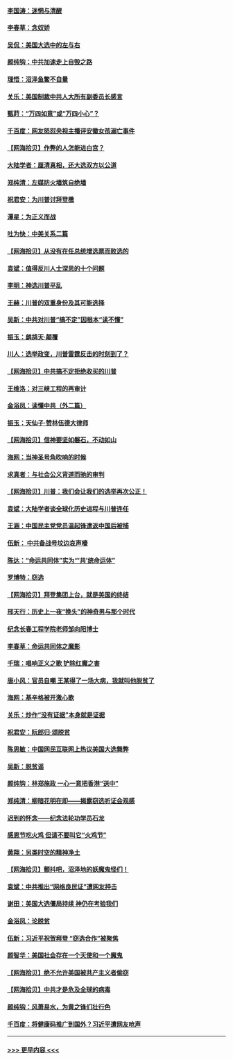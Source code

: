 #### [李国涛：迷惘与清醒](../pages/nsc993/n12607532.md?t=12100902) 
#### [李春草：念奴娇](../pages/nsc993/n12607083.md?t=12100902) 
#### [吴侃：美国大选中的左与右](../pages/nsc993/n12607054.md?t=12100902) 
#### [颜纯钩：中共加速走上自毁之路](../pages/nsc993/n12606473.md?t=12100902) 
#### [理悟：沼泽鱼鳖不自量](../pages/nsc993/n12606454.md?t=12100902) 
#### [关乐：美国制裁中共人大所有副委员长感言](../pages/nsc993/n12606442.md?t=12100902) 
#### [甄莳：“万四如意”或“万四小心”？](../pages/nsc993/n12606091.md?t=12100902) 
#### [千百度：网友怒怼央视主播评安徽女孩溺亡事件](../pages/nsc993/n12605370.md?t=12100902) 
#### [【网海拾贝】作弊的人怎能进白宫？](../pages/nsc993/n12603546.md?t=12100902) 
#### [大陆学者：厘清真相，还大选双方以公道](../pages/nsc993/n12603475.md?t=12100902) 
#### [郑纯清：左媒防火墙筑自绝墙](../pages/nsc993/n12602226.md?t=12100902) 
#### [祝君安：为川普讨拜登檄](../pages/nsc993/n12602199.md?t=12100902) 
#### [潭星：为正义而战](../pages/nsc993/n12600926.md?t=12100902) 
#### [吐为快：中美关系二篇](../pages/nsc993/n12600908.md?t=12100902) 
#### [【网海拾贝】从没有在任总统增选票而败选的](../pages/nsc993/n12600435.md?t=12100902) 
#### [袁斌：值得反川人士深思的十个问题](../pages/nsc993/n12600332.md?t=12100902) 
#### [李明：神选川普平乱](../pages/nsc993/n12599751.md?t=12100902) 
#### [王赫：川普的双重身份及其可能选择](../pages/nsc993/n12599723.md?t=12100902) 
#### [吴新：中共对川普“搞不定”因根本“读不懂”](../pages/nsc993/n12599502.md?t=12100902) 
#### [振玉：鹧鸪天‧颠覆](../pages/nsc993/n12599494.md?t=12100902) 
#### [川人：选举政变，川普雷霆反击的时刻到了？](../pages/nsc993/n12599291.md?t=12100902) 
#### [【网海拾贝】中共搞不定拒绝收买的川普](../pages/nsc993/n12598955.md?t=12100902) 
#### [王维洛：对三峡工程的再审计](../pages/nsc993/n12598436.md?t=12100902) 
#### [金浴凤：读懂中共（外二篇）](../pages/nsc993/n12597943.md?t=12100902) 
#### [振玉：天仙子‧赞林伍德大律师](../pages/nsc993/n12597929.md?t=12100902) 
#### [【网海拾贝】信神要坚如磐石，不动如山](../pages/nsc993/n12597901.md?t=12100902) 
#### [海网：当神圣号角吹响的时候](../pages/nsc993/n12595891.md?t=12100902) 
#### [求真者：与社会公义背道而驰的审判](../pages/nsc993/n12595868.md?t=12100902) 
#### [【网海拾贝】川普：我们会让我们的选举再次公正！](../pages/nsc993/n12594930.md?t=12100902) 
#### [袁斌：大陆学者谈全球化历史进程与川普连任](../pages/nsc993/n12594690.md?t=12100902) 
#### [王涵：中国民主党党员温起锋遣返中国后被捕](../pages/nsc993/n12594540.md?t=12100902) 
#### [伍新： 中共备战号坟边哀声嚎](../pages/nsc993/n12593086.md?t=12100902) 
#### [陈达：“命运共同体”实为“‘共’统命运体”](../pages/nsc993/n12590865.md?t=12100902) 
#### [罗博特：窃选](../pages/nsc993/n12590619.md?t=12100902) 
#### [【网海拾贝】拜登集团上台，就是美国的终结](../pages/nsc993/n12589725.md?t=12100902) 
#### [邢天行：历史上一夜“换头”的神奇男与那个时代](../pages/nsc993/n12589424.md?t=12100902) 
#### [纪念长春工程学院老师邹向阳博士](../pages/nsc993/n12585390.md?t=12100902) 
#### [李春草：命运共同体之魔影](../pages/nsc993/n12585026.md?t=12100902) 
#### [千瑞：唱响正义之歌 铲除红魔之害](../pages/nsc993/n12585002.md?t=12100902) 
#### [唐小风：官员自嘲 王某得了一场大病，我就叫他脱贫了](../pages/nsc993/n12584981.md?t=12100902) 
#### [海网：基辛格被开激心歌](../pages/nsc993/n12584946.md?t=12100902) 
#### [关乐：炒作“没有证据”本身就是证据](../pages/nsc993/n12583146.md?t=12100902) 
#### [祝君安：阮郎归‧颂脱贫](../pages/nsc993/n12583119.md?t=12100902) 
#### [陈思敏：中国网民互联网上热议美国大选舞弊](../pages/nsc993/n12582845.md?t=12100902) 
#### [吴新：脱贫谣](../pages/nsc993/n12580839.md?t=12100902) 
#### [颜纯钩：林郑施政 一心一意把香港“送中”](../pages/nsc993/n12580805.md?t=12100902) 
#### [郑纯清：柳暗花明在即——揭露窃选听证会观感](../pages/nsc993/n12580795.md?t=12100902) 
#### [迟到的怀念——纪念法轮功学员石龙](../pages/nsc993/n12580245.md?t=12100902) 
#### [感恩节吃火鸡  但请不要叫它“火鸡节”](../pages/nsc993/n12580252.md?t=12100902) 
#### [黄翔：另类时空的精神净土](../pages/nsc993/n12578638.md?t=12100902) 
#### [【网海拾贝】颤抖吧，沼泽地的妖魔鬼怪们！](../pages/nsc993/n12578552.md?t=12100902) 
#### [袁斌：中共推出“网络良民证”遭网友抨击](../pages/nsc993/n12578511.md?t=12100902) 
#### [谢田：美国大选僵局持续 神仍在考验我们](../pages/nsc993/n12577432.md?t=12100902) 
#### [金浴凤：论脱贫](../pages/nsc993/n12576386.md?t=12100902) 
#### [伍新：习近平祝贺拜登 “窃选合作”被聚焦](../pages/nsc993/n12576358.md?t=12100902) 
#### [颜智华：美国社会存在一个天使和一个魔鬼](../pages/nsc993/n12574299.md?t=12100902) 
#### [【网海拾贝】绝不允许美国被共产主义者偷窃](../pages/nsc993/n12573396.md?t=12100902) 
#### [【网海拾贝】中共才是危及全球的病毒](../pages/nsc993/n12571204.md?t=12100902) 
#### [颜纯钩：风萧易水，为黄之锋们壮行色](../pages/nsc993/n12571487.md?t=12100902) 
#### [千百度：将健康码推广到国外？习近平遭网友呛声](../pages/nsc993/n12570808.md?t=12100902) 

----
#### [ >>> 更早内容 <<< ](../indexes/nsc993-earlier.md)
